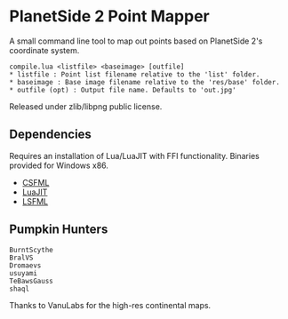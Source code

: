 PlanetSide 2 Point Mapper
=========================

A small command line tool to map out points based on PlanetSide 2's coordinate system.
```
compile.lua <listfile> <baseimage> [outfile]
* listfile : Point list filename relative to the 'list' folder.
* baseimage : Base image filename relative to the 'res/base' folder.
* outfile (opt) : Output file name. Defaults to 'out.jpg'
```
Released under zlib/libpng public license.


Dependencies
------------

Requires an installation of Lua/LuaJIT with FFI functionality. Binaries provided for Windows x86.

* [CSFML](http://www.sfml-dev.org/)
* [LuaJIT](http://luajit.org/)
* [LSFML](https://github.com/ief015/LSFML)


Pumpkin Hunters
---------------
```
BurntScythe
BralVS
Dromaevs
usuyami
TeBawsGauss
shaql
```

Thanks to VanuLabs for the high-res continental maps.
